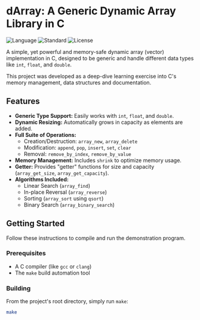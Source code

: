 # dArray: A Generic Dynamic Array Library in C

![Language](https://img.shields.io/badge/Language-C-blue.svg)
![Standard](https://img.shields.io/badge/Standard-C11-orange.svg)
![License](https://img.shields.io/badge/License-MIT-green.svg)

A simple, yet powerful and memory-safe dynamic array (vector) implementation in C, designed to be generic and handle different data types like `int`, `float`, and `double`.

This project was developed as a deep-dive learning exercise into C's memory management, data structures and documentation.
## Features

- **Generic Type Support:** Easily works with `int`, `float`, and `double`.
- **Dynamic Resizing:** Automatically grows in capacity as elements are added.
- **Full Suite of Operations:**
  - Creation/Destruction: `array_new`, `array_delete`
  - Modification: `append`, `pop`, `insert`, `set`, `clear`
  - Removal: `remove_by_index`, `remove_by_value`
- **Memory Management:** Includes `shrink` to optimize memory usage.
- **Getter:** Provides "getter" functions for size and capacity (`array_get_size`, `array_get_capacity`).
- **Algorithms Included:**
  - Linear Search (`array_find`)
  - In-place Reversal (`array_reverse`)
  - Sorting (`array_sort` using `qsort`)
  - Binary Search (`array_binary_search`)

## Getting Started

Follow these instructions to compile and run the demonstration program.

### Prerequisites

- A C compiler (like `gcc` or `clang`)
- The `make` build automation tool

### Building

From the project's root directory, simply run `make`:

```bash
make
